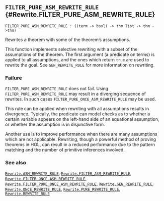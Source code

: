 ## `FILTER_PURE_ASM_REWRITE_RULE` {#Rewrite.FILTER_PURE_ASM_REWRITE_RULE}


```
FILTER_PURE_ASM_REWRITE_RULE : ((term -> bool) -> thm list -> thm ->thm)
```



Rewrites a theorem with some of the theorem’s assumptions.


This function implements selective rewriting with a subset of the assumptions
of the theorem. The first argument (a predicate on terms) is applied to all
assumptions, and the ones which return `true` are used to rewrite the goal.
See `GEN_REWRITE_RULE` for more information on rewriting.

### Failure

`FILTER_PURE_ASM_REWRITE_RULE` does not fail.
Using `FILTER_PURE_ASM_REWRITE_RULE` may result in a diverging sequence of
rewrites. In such cases `FILTER_PURE_ONCE_ASM_REWRITE_RULE` may be used.


This rule can be applied when rewriting with all assumptions results in
divergence. Typically, the predicate can model checks as to whether a certain
variable appears on the left-hand side of an equational assumption, or whether
the assumption is in disjunctive form.

Another use is to improve performance when there are many assumptions
which are not applicable. Rewriting, though a powerful method of
proving theorems in HOL, can result in a reduced performance due to
the pattern matching and the number of primitive inferences involved.

### See also

[`Rewrite.ASM_REWRITE_RULE`](#Rewrite.ASM_REWRITE_RULE), [`Rewrite.FILTER_ASM_REWRITE_RULE`](#Rewrite.FILTER_ASM_REWRITE_RULE), [`Rewrite.FILTER_ONCE_ASM_REWRITE_RULE`](#Rewrite.FILTER_ONCE_ASM_REWRITE_RULE), [`Rewrite.FILTER_PURE_ONCE_ASM_REWRITE_RULE`](#Rewrite.FILTER_PURE_ONCE_ASM_REWRITE_RULE), [`Rewrite.GEN_REWRITE_RULE`](#Rewrite.GEN_REWRITE_RULE), [`Rewrite.ONCE_REWRITE_RULE`](#Rewrite.ONCE_REWRITE_RULE), [`Rewrite.PURE_REWRITE_RULE`](#Rewrite.PURE_REWRITE_RULE), [`Rewrite.REWRITE_RULE`](#Rewrite.REWRITE_RULE)

